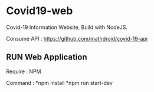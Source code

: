 # Covid19-web
Covid-19 Information Website, Build with NodeJS.

Consume API : https://github.com/mathdroid/covid-19-api

## RUN Web Application
  Require : NPM
  
  Command : 
   *npm install
   *npm run start-dev
